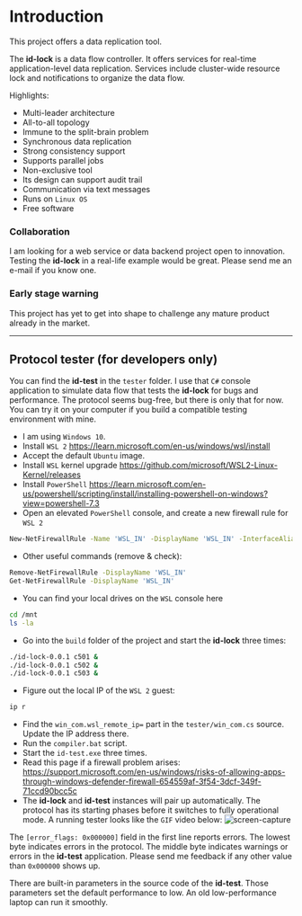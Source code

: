 
# Introduction

This project offers a data replication tool.

The **id-lock** is a data flow controller.
It offers services for real-time application-level data replication.
Services include cluster-wide resource lock and notifications to organize the data flow.

Highlights:
- Multi-leader architecture
- All-to-all topology
- Immune to the split-brain problem
- Synchronous data replication
- Strong consistency support
- Supports parallel jobs
- Non-exclusive tool
- Its design can support audit trail
- Communication via text messages
- Runs on `Linux OS`
- Free software

### Collaboration

I am looking for a web service or data backend project open to innovation.
Testing the **id-lock** in a real-life example would be great.
Please send me an e-mail if you know one.

### Early stage warning

This project has yet to get into shape to challenge any mature product already in the market.

---

## Protocol tester (for developers only)

You can find the **id-test** in the `tester` folder.
I use that `C#` console application to simulate data flow that tests the **id-lock** for bugs and performance.
The protocol seems bug-free, but there is only that for now.
You can try it on your computer if you build a compatible testing environment with mine.

- I am using `Windows 10`.
- Install `WSL 2` https://learn.microsoft.com/en-us/windows/wsl/install
- Accept the default `Ubuntu` image.
- Install `WSL` kernel upgrade https://github.com/microsoft/WSL2-Linux-Kernel/releases
- Install `PowerShell` https://learn.microsoft.com/en-us/powershell/scripting/install/installing-powershell-on-windows?view=powershell-7.3
- Open an elevated `PowerShell` console, and create a new firewall rule for `WSL 2`
```bash
New-NetFirewallRule -Name 'WSL_IN' -DisplayName 'WSL_IN' -InterfaceAlias 'vEthernet (WSL)' -Direction Inbound -Action Allow
```
- Other useful commands (remove & check):
```bash
Remove-NetFirewallRule -DisplayName 'WSL_IN'
Get-NetFirewallRule -DisplayName 'WSL_IN'
```

- You can find your local drives on the `WSL` console here
```bash
cd /mnt
ls -la
```
- Go into the `build` folder of the project and start the **id-lock** three times:
```bash
./id-lock-0.0.1 c501 &
./id-lock-0.0.1 c502 &
./id-lock-0.0.1 c503 &
```
- Figure out the local IP of the `WSL 2` guest:
```bash
ip r
```
- Find the `win_com.wsl_remote_ip=` part in the `tester/win_com.cs` source.
Update the IP address there.
- Run the `compiler.bat` script.
- Start the `id-test.exe` three times.
- Read this page if a firewall problem arises: https://support.microsoft.com/en-us/windows/risks-of-allowing-apps-through-windows-defender-firewall-654559af-3f54-3dcf-349f-71ccd90bcc5c
- The **id-lock** and **id-test** instances will pair up automatically.
The protocol has its starting phases before it switches to fully operational mode.
A running tester looks like the `GIF` video below:
![screen-capture](https://github.com/Andrew4/id_lock/assets/6005439/4ec4eeec-1a06-4eb2-811c-ba234d89e5cb)

The `[error_flags: 0x000000]` field in the first line reports errors.
The lowest byte indicates errors in the protocol.
The middle byte indicates warnings or errors in the **id-test** application.
Please send me feedback if any other value than `0x000000` shows up.

There are built-in parameters in the source code of the **id-test**.
Those parameters set the default performance to low.
An old low-performance laptop can run it smoothly.

